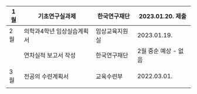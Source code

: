 

| 1월 | 기초연구실과제             | 한국연구재단   | 2023.01.20. 제출     |
| --- | -------------------------- | -------------- | -------------------- |
| 2월 | 의학과4학년 임상실습계획서 | 임상교육지원실 | 2023.01.19.          |
|     | 연차실적 보고서 작성       | 한국연구재단   | 2월 중순 예상 - 없음 |
|     |                            |                |                      |
| 3월 | 전공의 수련계획서          | 교육수련부     | 2022.03.01.          |
|     |                            |                |                      |

















